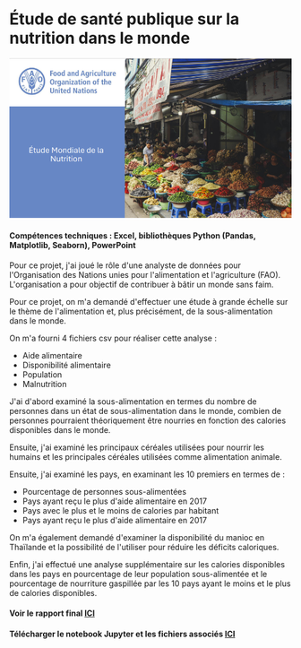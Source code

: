 # Étude de santé publique sur la nutrition dans le monde
![Étude de santé publique - page de titre](../images_france/P4.png)
#### Compétences techniques : Excel, bibliothèques Python (Pandas, Matplotlib, Seaborn), PowerPoint

Pour ce projet, j'ai joué le rôle d'une analyste de données pour l'Organisation des Nations unies pour l'alimentation et l'agriculture (FAO). L'organisation a pour objectif de contribuer à bâtir un monde sans faim.

Pour ce projet, on m'a demandé d'effectuer une étude à grande échelle sur le thème de l'alimentation et, plus précisément, de la sous-alimentation dans le monde.

On m'a fourni 4 fichiers csv pour réaliser cette analyse :
- Aide alimentaire
- Disponibilité alimentaire
- Population
- Malnutrition

J'ai d'abord examiné la sous-alimentation en termes du nombre de personnes dans un état de sous-alimentation dans le monde, combien de personnes pourraient théoriquement être nourries en fonction des calories disponibles dans le monde.

Ensuite, j'ai examiné les principaux céréales utilisées pour nourrir les humains et les principales céréales utilisées comme alimentation animale.

Ensuite, j'ai examiné les pays, en examinant les 10 premiers en termes de :
- Pourcentage de personnes sous-alimentées
- Pays ayant reçu le plus d'aide alimentaire en 2017
- Pays avec le plus et le moins de calories par habitant
- Pays ayant reçu le plus d'aide alimentaire en 2017

On m'a également demandé d'examiner la disponibilité du manioc en Thaïlande et la possibilité de l'utiliser pour réduire les déficits caloriques.

Enfin, j'ai effectué une analyse supplémentaire sur les calories disponibles dans les pays en pourcentage de leur population sous-alimentée et le pourcentage de nourriture gaspillée par les 10 pays ayant le moins et le plus de calories disponibles.

#### Voir le rapport final [ICI](https://flossytoo.github.io/portfolio-france/projet_4/nutrition.pdf)

#### Télécharger le notebook Jupyter et les fichiers associés [ICI](https://flossytoo.github.io/portfolio-france/projet_4/Jupyter.zip)
